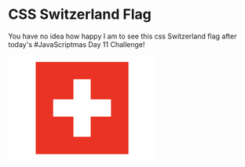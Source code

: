 # CSS Switzerland Flag

You have no idea how happy I am to see this css Switzerland flag after today's #JavaScriptmas Day 11 Challenge!

<img src="./switzerland_flag.png" alt="css flag of switzerland" width="300px" height=auto>